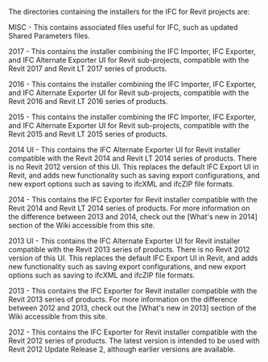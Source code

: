 The directories containing the installers for the IFC for Revit projects are:

MISC - This contains associated files useful for IFC, such as updated Shared Parameters files.

2017 - This contains the installer combining the IFC Importer, IFC Exporter, and IFC Alternate Exporter UI for Revit sub-projects, compatible with the Revit 2017 and Revit LT 2017 series of products.

2016 - This contains the installer combining the IFC Importer, IFC Exporter, and IFC Alternate Exporter UI for Revit sub-projects, compatible with the Revit 2016 and Revit LT 2016 series of products.

2015 - This contains the installer combining the IFC Importer, IFC Exporter, and IFC Alternate Exporter UI for Revit sub-projects, compatible with the Revit 2015 and Revit LT 2015 series of products.

2014 UI - This contains the IFC Alternate Exporter UI for Revit installer compatible with the Revit 2014 and Revit LT 2014 series of products. There is no Revit 2012 version of this UI. This replaces the default IFC Export UI in Revit, and adds new functionality such as saving export configurations, and new export options such as saving to ifcXML and ifcZIP file formats.

2014 - This contains the IFC Exporter for Revit installer compatible with the Revit 2014 and Revit LT 2014 series of products. For more information on the difference between 2013 and 2014, check out the [What's new in 2014] section of the Wiki accessible from this site.

2013 UI - This contains the IFC Alternate Exporter UI for Revit installer compatible with the Revit 2013 series of products. There is no Revit 2012 version of this UI. This replaces the default IFC Export UI in Revit, and adds new functionality such as saving export configurations, and new export options such as saving to ifcXML and ifcZIP file formats.

2013 - This contains the IFC Exporter for Revit installer compatible with the Revit 2013 series of products. For more information on the difference between 2012 and 2013, check out the [What's new in 2013] section of the Wiki accessible from this site.

2012 - This contains the IFC Exporter for Revit installer compatible with the Revit 2012 series of products. The latest version is intended to be used with Revit 2012 Update Release 2, although earlier versions are available.
